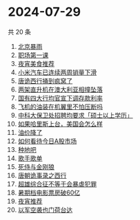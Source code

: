 # 2024-07-29

共 20 条

<!-- BEGIN ZHIHUSEARCH -->
<!-- 最后更新时间 Mon Jul 29 2024 18:12:12 GMT+0800 (China Standard Time) -->
1. [北京暴雨](https://www.zhihu.com/search?q=北京暴雨)
1. [职场第一课](https://www.zhihu.com/search?q=职场第一课)
1. [夜宵美食推荐](https://www.zhihu.com/search?q=夜宵美食推荐)
1. [小米汽车已连续两周销量下滑](https://www.zhihu.com/search?q=小米汽车已连续两周销量下滑)
1. [唐诡西行捅到疯窝了](https://www.zhihu.com/search?q=唐诡西行捅到疯窝了)
1. [两架直升机在澳大利亚相撞坠落](https://www.zhihu.com/search?q=两架直升机在澳大利亚相撞坠落)
1. [国有四大行均官宣下调存款利率](https://www.zhihu.com/search?q=国有四大行均官宣下调存款利率)
1. [飞机的油装在机翼里不怕压断吗](https://www.zhihu.com/search?q=飞机的油装在机翼里不怕压断吗)
1. [中科大保卫处招聘均要求「硕士以上学历」](https://www.zhihu.com/search?q=中科大保卫处招聘均要求「硕士以上学历」)
1. [如果哈里斯上台，美国会怎么样](https://www.zhihu.com/search?q=如果哈里斯上台，美国会怎么样)
1. [油价降了](https://www.zhihu.com/search?q=油价降了)
1. [如何看待今日A股市场](https://www.zhihu.com/search?q=如何看待今日A股市场)
1. [种地吧](https://www.zhihu.com/search?q=种地吧)
1. [歌手歌单](https://www.zhihu.com/search?q=歌手歌单)
1. [死侍与金刚狼](https://www.zhihu.com/search?q=死侍与金刚狼)
1. [唐朝诡事录之西行](https://www.zhihu.com/search?q=唐朝诡事录之西行)
1. [超雄综合征不等于会暴虐犯罪](https://www.zhihu.com/search?q=超雄综合征不等于会暴虐犯罪)
1. [暑期档电影票房破60亿](https://www.zhihu.com/search?q=暑期档电影票房破60亿)
1. [夜宵推荐](https://www.zhihu.com/search?q=夜宵推荐)
1. [以军空袭也门荷台达](https://www.zhihu.com/search?q=以军空袭也门荷台达)
<!-- END ZHIHUSEARCH -->
